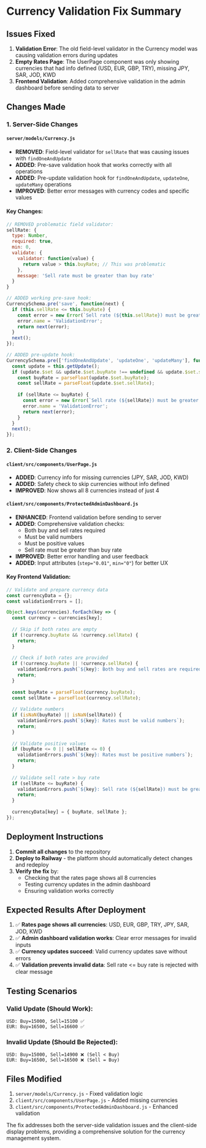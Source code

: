 # Currency Validation Fix Summary

## Issues Fixed

1. **Validation Error**: The old field-level validator in the Currency model was causing validation errors during updates
2. **Empty Rates Page**: The UserPage component was only showing currencies that had info defined (USD, EUR, GBP, TRY), missing JPY, SAR, JOD, KWD
3. **Frontend Validation**: Added comprehensive validation in the admin dashboard before sending data to server

## Changes Made

### 1. Server-Side Changes

#### `server/models/Currency.js`
- **REMOVED**: Field-level validator for `sellRate` that was causing issues with `findOneAndUpdate`
- **ADDED**: Pre-save validation hook that works correctly with all operations
- **ADDED**: Pre-update validation hook for `findOneAndUpdate`, `updateOne`, `updateMany` operations
- **IMPROVED**: Better error messages with currency codes and specific values

#### Key Changes:
```javascript
// REMOVED problematic field validator:
sellRate: {
  type: Number,
  required: true,
  min: 0,
  validate: {
    validator: function(value) {
      return value > this.buyRate; // This was problematic
    },
    message: 'Sell rate must be greater than buy rate'
  }
}

// ADDED working pre-save hook:
CurrencySchema.pre('save', function(next) {
  if (this.sellRate <= this.buyRate) {
    const error = new Error(`Sell rate (${this.sellRate}) must be greater than buy rate (${this.buyRate}) for ${this.code}`);
    error.name = 'ValidationError';
    return next(error);
  }
  next();
});

// ADDED pre-update hook:
CurrencySchema.pre(['findOneAndUpdate', 'updateOne', 'updateMany'], function(next) {
  const update = this.getUpdate();
  if (update.$set && update.$set.buyRate !== undefined && update.$set.sellRate !== undefined) {
    const buyRate = parseFloat(update.$set.buyRate);
    const sellRate = parseFloat(update.$set.sellRate);
    
    if (sellRate <= buyRate) {
      const error = new Error(`Sell rate (${sellRate}) must be greater than buy rate (${buyRate})`);
      error.name = 'ValidationError';
      return next(error);
    }
  }
  next();
});
```

### 2. Client-Side Changes

#### `client/src/components/UserPage.js`
- **ADDED**: Currency info for missing currencies (JPY, SAR, JOD, KWD)
- **ADDED**: Safety check to skip currencies without info defined
- **IMPROVED**: Now shows all 8 currencies instead of just 4

#### `client/src/components/ProtectedAdminDashboard.js`
- **ENHANCED**: Frontend validation before sending to server
- **ADDED**: Comprehensive validation checks:
  - Both buy and sell rates required
  - Must be valid numbers
  - Must be positive values
  - Sell rate must be greater than buy rate
- **IMPROVED**: Better error handling and user feedback
- **ADDED**: Input attributes (`step="0.01"`, `min="0"`) for better UX

#### Key Frontend Validation:
```javascript
// Validate and prepare currency data
const currencyData = {};
const validationErrors = [];

Object.keys(currencies).forEach(key => {
  const currency = currencies[key];
  
  // Skip if both rates are empty
  if (!currency.buyRate && !currency.sellRate) {
    return;
  }
  
  // Check if both rates are provided
  if (!currency.buyRate || !currency.sellRate) {
    validationErrors.push(`${key}: Both buy and sell rates are required`);
    return;
  }
  
  const buyRate = parseFloat(currency.buyRate);
  const sellRate = parseFloat(currency.sellRate);
  
  // Validate numbers
  if (isNaN(buyRate) || isNaN(sellRate)) {
    validationErrors.push(`${key}: Rates must be valid numbers`);
    return;
  }
  
  // Validate positive values
  if (buyRate <= 0 || sellRate <= 0) {
    validationErrors.push(`${key}: Rates must be positive numbers`);
    return;
  }
  
  // Validate sell rate > buy rate
  if (sellRate <= buyRate) {
    validationErrors.push(`${key}: Sell rate (${sellRate}) must be greater than buy rate (${buyRate})`);
    return;
  }
  
  currencyData[key] = { buyRate, sellRate };
});
```

## Deployment Instructions

1. **Commit all changes** to the repository
2. **Deploy to Railway** - the platform should automatically detect changes and redeploy
3. **Verify the fix** by:
   - Checking that the rates page shows all 8 currencies
   - Testing currency updates in the admin dashboard
   - Ensuring validation works correctly

## Expected Results After Deployment

1. ✅ **Rates page shows all currencies**: USD, EUR, GBP, TRY, JPY, SAR, JOD, KWD
2. ✅ **Admin dashboard validation works**: Clear error messages for invalid inputs
3. ✅ **Currency updates succeed**: Valid currency updates save without errors
4. ✅ **Validation prevents invalid data**: Sell rate <= buy rate is rejected with clear message

## Testing Scenarios

### Valid Update (Should Work):
```
USD: Buy=15000, Sell=15100 ✅
EUR: Buy=16500, Sell=16600 ✅
```

### Invalid Update (Should Be Rejected):
```
USD: Buy=15000, Sell=14900 ❌ (Sell < Buy)
EUR: Buy=16500, Sell=16500 ❌ (Sell = Buy)
```

## Files Modified

1. `server/models/Currency.js` - Fixed validation logic
2. `client/src/components/UserPage.js` - Added missing currencies
3. `client/src/components/ProtectedAdminDashboard.js` - Enhanced validation

The fix addresses both the server-side validation issues and the client-side display problems, providing a comprehensive solution for the currency management system.